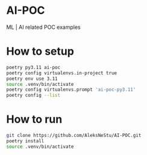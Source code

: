# AI-POC
ML | AI related POC examples

# How to setup
```sh
poetry py3.11 ai-poc
poetry config virtualenvs.in-project true
poetry env use 3.11
source .venv/bin/activate
poetry config virtualenvs.prompt 'ai-poc-py3.11'
poetry config --list
```

# How to run
```sh
git clone https://github.com/AleksNeStu/AI-POC.git
poetry install
source .venv/bin/activate
```